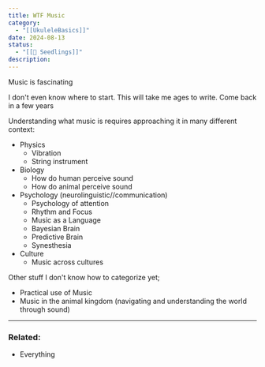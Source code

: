 ```yaml
---
title: WTF Music
category:
  - "[[UkuleleBasics]]"
date: 2024-08-13
status:
  - "[[🌱 Seedlings]]"
description: 
---
```

Music is fascinating







I don't even know where to start. This will take me ages to write. Come back in a few years




























Understanding what music is requires approaching it in many different context:

- Physics
	- Vibration
	- String instrument
- Biology
	- How do human perceive sound
	- How do animal perceive sound
- Psychology (neurolinguistic//communication)
	- Psychology of attention
	- Rhythm and Focus
	- Music as a Language
	- Bayesian Brain
	- Predictive Brain
	- Synesthesia
- Culture
	- Music across cultures

Other stuff I don't know how to categorize yet;
- Practical use of Music
- Music in the animal kingdom (navigating and understanding the world through sound)

---
### Related:
- Everything